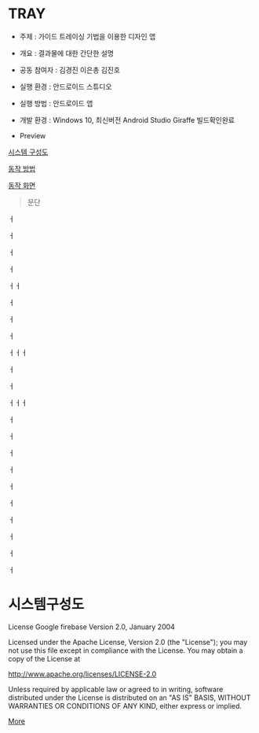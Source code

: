 # TRAY
- 주제 : 가이드 트레이싱 기법을 이용한 디자인 앱

- 개요 : 결과물에 대한 간단한 설명

- 공동 참여자 : 김경진 이은총 김진호

- 실행 환경 : 안드로이드 스튜디오

- 실행 방법 : 안드로이드 앱

- 개발 환경 : Windows 10, 최신버전 Android Studio Giraffe 빌드확인완료

- Preview

[시스템 구성도](#시스템구성도)

[동작 방법]()

[동작 화면]()

>문단


ㅓ

ㅓ

ㅓ

ㅓ

ㅓㅓ

ㅓ

ㅓ

ㅓ

ㅓㅓㅓ

ㅓ

ㅓ

ㅓㅓㅓ

ㅓ

ㅓ

ㅓ

ㅓ

ㅓ

ㅓ

ㅓ

ㅓ

ㅓ

ㅓ



# 시스템구성도



License
Google firebase
Version 2.0, January 2004

Licensed under the Apache License, Version 2.0 (the "License"); you may not use this file except in compliance with the License. You may obtain a copy of the License at

http://www.apache.org/licenses/LICENSE-2.0

Unless required by applicable law or agreed to in writing, software distributed under the License is distributed on an "AS IS" BASIS, WITHOUT WARRANTIES OR CONDITIONS OF ANY KIND, either express or implied.

[More](https://github.com/firebase/quickstart-android/blob/master/LICENSE)
